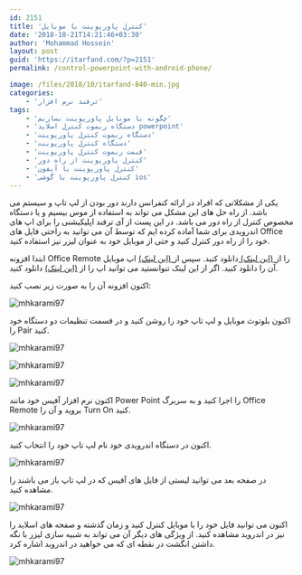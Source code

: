 ```yaml
---
id: 2151
title: 'کنترل پاورپوینت با موبایل'
date: '2018-10-21T14:21:46+03:30'
author: 'Mohammad Hossein'
layout: post
guid: 'https://itarfand.com/?p=2151'
permalink: /control-powerpoint-with-android-phone/

image: /files/2018/10/itarfand-840-min.jpg
categories:
    - 'ترفند نرم افزار'
tags:
    - 'چگونه با موبایل پاورپوینت بسازیم'
    - 'دستگاه ریموت کنترل اسلاید powerpoint'
    - 'دستگاه ریموت کنترل پاورپوینت'
    - 'دستگاه کنترل پاورپوینت'
    - 'قیمت ریموت کنترل پاورپوینت'
    - 'کنترل پاورپوینت از راه دور'
    - 'کنترل پاورپوینت با آیفون'
    - 'کنترل پاورپوینت با گوشی ios'
---
```


 یکی از مشکلاتی که افراد در ارائه کنفرانس دارند دور بودن از لپ تاپ و سیستم می باشد. از راه حل های این مشکل می تواند به استفاده از موس بیسیم و یا دستگاه مخصوص کنترل از راه دور می باشد. در این پست از آی ترفند اپلیکیشنی را برای اپ های اندرویدی برای شما آماده کرده ایم که توسط آن می توانید به راحتی فایل های Office خود را از راه دور کنترل کنید و حتی از موبایل خود به عنوان لیزر نیز استفاده کنید.

 ابتدا افزونه Office Remote را از[ (این لینک) ](https://www.microsoft.com/en-us/download/confirmation.aspx?id=41149)دانلود کنید. سپس از[ (این لینک)](https://www.microsoft.com/en-us/p/office-remote/9wzdncrfhx5h#activetab=pivot:overviewtab) اپ موبایل آن را دانلود کنید. اگر از این لینک تنوانستید می توانید اپ را از [(این لینک)](http://dl.androidgozar.com/apps/Office.Remote.for.Android.1.2.0.0_androidgozar.com.apk) دانلود کنید.

 اکنون افزونه آن را به صورت زیر نصب کنید:

 ![mhkarami97](/files/2018/10/itarfand-832-min.jpg)

 اکنون بلوتوث موبایل و لپ تاپ خود را روشن کنید و در قسمت تنظیمات دو دستگاه خود را Pair کنید.

 ![mhkarami97](/files/2018/10/itarfand-834-min.jpg)

 ![mhkarami97](/files/2018/10/itarfand-835-min.jpg)

 ![mhkarami97](/files/2018/10/itarfand-836-min.jpg)

 اکنون نرم افزار آفیس خود مانند Power Point را اجرا کنید و به سربرگ Office Remote بروید و آن را Turn On کنید.

 ![mhkarami97](/files/2018/10/itarfand-833-min.jpg)

 اکنون در دستگاه اندرویدی خود نام لپ تاپ خود را انتخاب کنید.

 ![mhkarami97](/files/2018/10/itarfand-838-min.jpg)

 در صفحه بعد می توانید لیستی از فایل های آفیس که در لپ تاپ باز می باشند را مشاهده کنید.

 ![mhkarami97](/files/2018/10/itarfand-837-min.jpg)

 اکنون می توانید فایل خود را با موبایل کنترل کنید و زمان گذشته و صفحه های اسلاید را نیز در اندروید مشاهده کنید. از ویژگی های دیگر آن می تواند به شبیه سازی لیزر با نگه داشتن انگشت در نقطه ای که می خواهید در اندروید اشاره کرد.

 ![mhkarami97](/files/2018/10/itarfand-839-min.jpg)